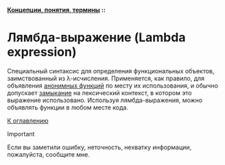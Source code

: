 **[Концепции, понятия, термины](../README.md#concepts) ::**
# Лямбда-выражение (Lambda expression)

Специальный синтаксис для определения функциональных объектов, заимствованный из λ-исчисления. Применяется, как правило, для объявления [анонимных функций](anonymous-function.md) по месту их использования, и обычно допускает [замыкание](closure.md) на лексический контекст, в котором это выражение использовано. Используя лямбда-выражения, можно объявлять функции в любом месте кода.

[К оглавлению](../README.md#concepts)

> [!IMPORTANT]
> Если вы заметили ошибку, неточность, нехватку информации, пожалуйста, сообщите мне.
